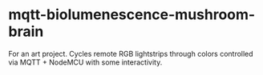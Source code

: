 # mqtt-biolumenescence-mushroom-brain
For an art project. Cycles remote RGB lightstrips through colors controlled via MQTT + NodeMCU with some interactivity.
